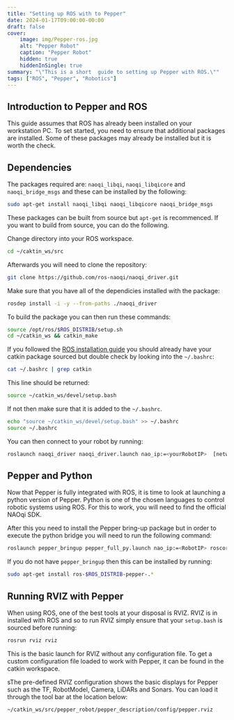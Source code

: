 ```yaml
---
title: "Setting up ROS with to Pepper"
date: 2024-01-17T09:00:00-00:00
draft: false
cover:
    image: img/Pepper-ros.jpg
    alt: "Pepper Robot"
    caption: "Pepper Robot"
    hidden: true
    hiddenInSingle: true
summary: "\"This is a short  guide to setting up Pepper with ROS.\""
tags: ["ROS", "Pepper", "Robotics"]
---
```


## Introduction to Pepper and ROS

This guide assumes that ROS has already been installed on your workstation PC.
To set started, you need to ensure that additional packages are installed.
Some of these packages may already be installed but it is worth the check.


## Dependencies

The packages required are: `naoqi_libqi`, `naoqi_libqicore` and `naoqi_bridge_msgs` and these can be installed by the following:

```bash
sudo apt-get install naoqi_libqi naoqi_libqicore naoqi_bridge_msgs
```
These packages can be built from source but `apt-get` is recommenced. 
If you want to build from source, you can do the following.

Change directory into your ROS workspace.

```bash
cd ~/caktin_ws/src
```

Afterwards you will need to clone the repository:

```bash
git clone https://github.com/ros-naoqi/naoqi_driver.git
```

Make sure that you have all of the dependicies installed with the package:

```bash
rosdep install -i -y --from-paths ./naoqi_driver
```

To build the package you can then run these commands:

```bash
source /opt/ros/$ROS_DISTRIB/setup.sh
cd ~/catkin_ws && catkin_make
```

If you followed the [ROS installation guide](/ros-installation-guide.md) you should already have your catkin package sourced but double check by looking into the `~/.bashrc`:

```bash
cat ~/.bashrc | grep catkin
```

This line should be returned: 

```bash
source ~/catkin_ws/devel/setup.bash
```

If not then make sure that it is added to the `~/.bashrc`.

```bash
echo "source ~/catkin_ws/devel/setup.bash" >> ~/.bashrc
source ~/.bashrc
```

You can then connect to your robot by running:

```bash
roslaunch naoqi_driver naoqi_driver.launch nao_ip:=<yourRobotIP>  [network_interface:=<eth0|wlan0|vpn0>] [username:=<name>] [password:=<passwd>]
```


## Pepper and Python

Now that Pepper is fully integrated with ROS, it is time to look at launching a python version of Pepper. Python is one of the chosen languages to control robotic systems using ROS. For this to work, you will need to find the official NAOqi SDK.

After this you need to install the Pepper bring-up package but in order to execute the python bridge you will need to run the following command: 

```bash
roslaunch pepper_bringup pepper_full_py.launch nao_ip:=<RobotIP> roscore_ip:=<roscoreIP>
```

If you do not have `pepper_bringup` then this can be installed by running:

```bash
sudo apt-get install ros-$ROS_DISTRIB-pepper-.*
```

## Running RVIZ with Pepper

When using ROS, one of the best tools at your disposal is RVIZ. 
RVIZ is in installed with ROS and so to run RVIZ simply ensure that your `setup.bash` is sourced before running:

```bash
rosrun rviz rviz
```

This is the basic launch for RVIZ without any configuration file. 
To get a custom configuration file loaded to work with Pepper, it can be found in the catkin workspace.

sThe pre-defined RVIZ configuration shows the basic displays for Pepper such as the TF, RobotModel, Camera, LiDARs and Sonars. 
You can load it through the tool bar at the location below:

```bash
~/catkin_ws/src/pepper_robot/pepper_description/config/pepper.rviz
```
